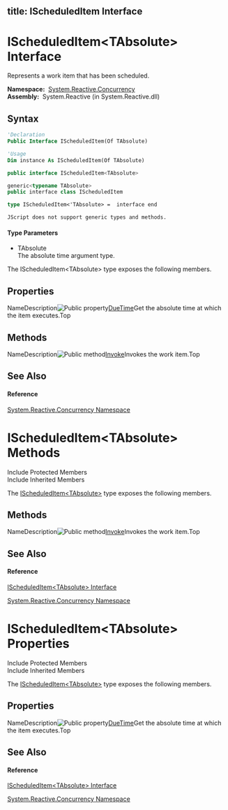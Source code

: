 title: IScheduledItem<TAbsolute> Interface
---
# IScheduledItem\<TAbsolute\> Interface

Represents a work item that has been scheduled.

**Namespace:**  [System.Reactive.Concurrency](System.Reactive.Concurrency\System.Reactive.Concurrency.md)  
**Assembly:**  System.Reactive (in System.Reactive.dll)

## Syntax

```vb
'Declaration
Public Interface IScheduledItem(Of TAbsolute)
```

```vb
'Usage
Dim instance As IScheduledItem(Of TAbsolute)
```

```csharp
public interface IScheduledItem<TAbsolute>
```

```c++
generic<typename TAbsolute>
public interface class IScheduledItem
```

```fsharp
type IScheduledItem<'TAbsolute> =  interface end
```

```jscript
JScript does not support generic types and methods.
```

#### Type Parameters

- TAbsolute  
  The absolute time argument type.

The IScheduledItem\<TAbsolute\> type exposes the following members.

## Properties

NameDescription![Public property](https://reactiveui.net/assets/img/Hh211972.pubproperty(en-us,VS.103).gif "Public property")[DueTime](DueTime\IScheduledItem(TAbsolute).DueTime.md)Get the absolute time at which the item executes.Top

## Methods

NameDescription![Public method](https://reactiveui.net/assets/img/Hh303103.pubmethod(en-us,VS.103).gif "Public method")[Invoke](Invoke\IScheduledItem(TAbsolute).Invoke.md)Invokes the work item.Top

## See Also

#### Reference

[System.Reactive.Concurrency Namespace](System.Reactive.Concurrency\System.Reactive.Concurrency.md)








# IScheduledItem\<TAbsolute\> Methods

Include Protected Members  
Include Inherited Members

The [IScheduledItem\<TAbsolute\>](IScheduledItem\IScheduledItem(TAbsolute).md) type exposes the following members.

## Methods

NameDescription![Public method](https://reactiveui.net/assets/img/Hh303103.pubmethod(en-us,VS.103).gif "Public method")[Invoke](Invoke\IScheduledItem(TAbsolute).Invoke.md)Invokes the work item.Top

## See Also

#### Reference

[IScheduledItem\<TAbsolute\> Interface](IScheduledItem\IScheduledItem(TAbsolute).md)

[System.Reactive.Concurrency Namespace](System.Reactive.Concurrency\System.Reactive.Concurrency.md)





# IScheduledItem\<TAbsolute\> Properties

Include Protected Members  
Include Inherited Members

The [IScheduledItem\<TAbsolute\>](IScheduledItem\IScheduledItem(TAbsolute).md) type exposes the following members.

## Properties

NameDescription![Public property](https://reactiveui.net/assets/img/Hh211972.pubproperty(en-us,VS.103).gif "Public property")[DueTime](DueTime\IScheduledItem(TAbsolute).DueTime.md)Get the absolute time at which the item executes.Top

## See Also

#### Reference

[IScheduledItem\<TAbsolute\> Interface](IScheduledItem\IScheduledItem(TAbsolute).md)

[System.Reactive.Concurrency Namespace](System.Reactive.Concurrency\System.Reactive.Concurrency.md)




